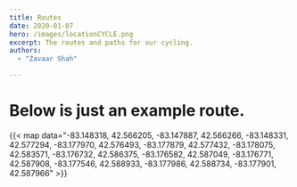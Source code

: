 ```yaml
---
title: Routes
date: 2020-01-07
hero: /images/locationCYCLE.png
excerpt: The routes and paths for our cycling.
authors:
  - "Zavaar Shah"

---
```


# Below is just an example route.
{{< map data="-83.148318, 42.566205, -83.147887, 42.566266, -83.148331, 42.577294, -83.177970, 42.576493, -83.177879, 42.577432, -83.178075, 42.583571, -83.176732, 42.586375, -83.176582, 42.587049, -83.176771, 42.587908, -83.177546, 42.588933, -83.177986, 42.588734, -83.177901, 42.587966" >}}


